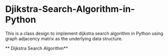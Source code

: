 # Djikstra-Search-Algorithm-in-Python
This is a class design to implement dijkstra search algorithm in Python using graph adjacency matrix as the underlying data structure. 

** Dijkstra Search Algorithm**

